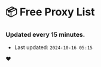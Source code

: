 # :package: Free Proxy List
### Updated every 15 minutes.

- Last updated: `2024-10-16 05:15`

:heart:
